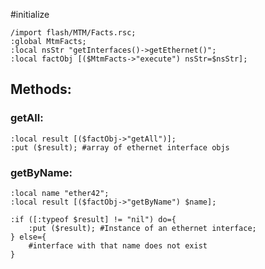 #initialize

```
/import flash/MTM/Facts.rsc;
:global MtmFacts;
:local nsStr "getInterfaces()->getEthernet()";
:local factObj [($MtmFacts->"execute") nsStr=$nsStr];
```

## Methods:

### getAll:

```
:local result [($factObj->"getAll")];
:put ($result); #array of ethernet interface objs
```

### getByName:

```
:local name "ether42";
:local result [($factObj->"getByName") $name];

:if ([:typeof $result] != "nil") do={
	:put ($result); #Instance of an ethernet interface;
} else={
	#interface with that name does not exist
}
```